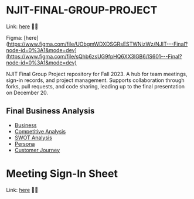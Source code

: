 # NJIT-FINAL-GROUP-PROJECT
Link: [here](https://njit-final-group-project.vercel.app) 🚀🌐 

Figma: [here](https://www.figma.com/file/UObgmWDXDSGRsESTWNizWz/NJIT---Final?node-id=0%3A1&mode=dev](https://www.figma.com/file/sQhb6zsUG9fpHQ6XX3lGB6/IS601---Final?node-id=0%3A1&mode=dev) 

NJIT Final Group Project repository for Fall 2023. A hub for team meetings, sign-in records, and project management. Supports collaboration through forks, pull requests, and code sharing, leading up to the final presentation on December 20.

## Final Business Analysis

- [Business](docs/Elite_Business_Cafe_Business_Plan.md)
- [Competitive Analysis](docs/competitive_analysis.md)
- [SWOT Analysis](docs/SWOT.md)
- [Persona](docs/PERSONA.MD)
- [Customer Journey](docs/Customer_Journey.md)
  

# Meeting Sign-In Sheet
Link: [here](docs/sign_in.md) 🚀🌐 

